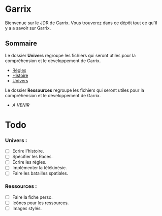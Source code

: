 # Garrix

Bienvenue sur le JDR de Garrix.
Vous trouverez dans ce dépôt tout ce qu'il y a a savoir sur Garrix.

## Sommaire

Le dossier **Univers** regroupe les fichiers qui seront utiles pour la compréhension et le développement de Garrix.

- [Règles](./Univers/Regles.md)
- [Histoire](./Univers/Histoire.md)
- [Univers](./Univers/Univers.md)

Le dossier **Ressources** regroupe les fichiers qui seront utiles pour la compréhension et le développement de Garrix.

- *A VENIR*

# Todo

### Univers :

- [ ] Écrire l'histoire.
- [ ] Spécifier les Races.
- [ ] Écrire les règles.
- [ ] Implémenter la télékinésie.
- [ ] Faire les batailles spatiales.

### Ressources :

- [ ] Faire la fiche perso.
- [ ] Icônes pour les ressources.
- [ ] Images stylés.
